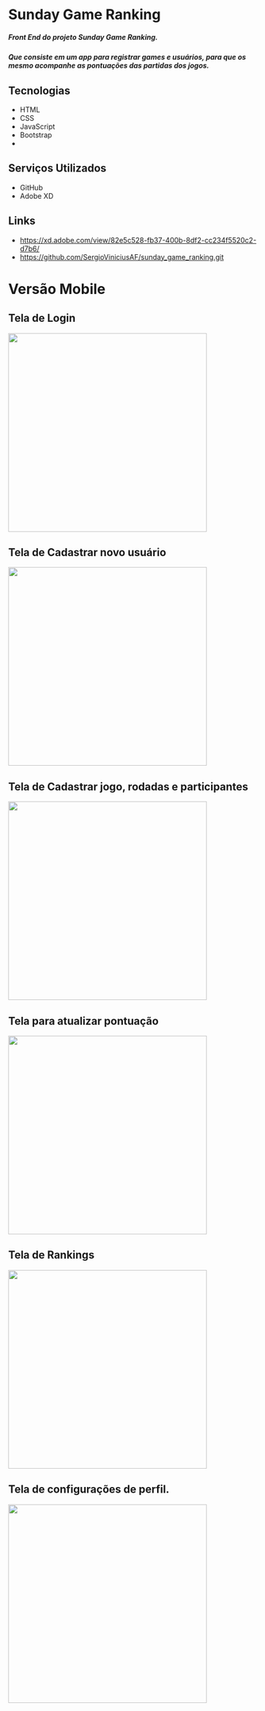# Sunday Game Ranking

##### Front End do projeto Sunday Game Ranking. 
##### Que consiste em um app para registrar games e usuários, para que os mesmo acompanhe as pontuações das partidas dos jogos.

## Tecnologias
- HTML
- CSS
- JavaScript
- Bootstrap
- 
## Serviços Utilizados
- GitHub
- Adobe XD

## Links

- https://xd.adobe.com/view/82e5c528-fb37-400b-8df2-cc234f5520c2-d7b6/
- https://github.com/SergioViniciusAF/sunday_game_ranking.git

# Versão Mobile 

## Tela de Login
<img src="https://user-images.githubusercontent.com/79481502/158879149-3bb7e2f0-4176-4d19-87ab-05a5c86c2329.png" width="400">

##  Tela de Cadastrar novo usuário
<img src="https://user-images.githubusercontent.com/79481502/158879155-47602391-2502-4cfc-85fa-5d666b501aec.png" width="400">

##  Tela de Cadastrar jogo, rodadas e participantes
<img src="https://user-images.githubusercontent.com/79481502/158879140-c25e3ebd-9e45-4cca-ac90-c9d2d2cdcc9c.png" width="400">

##  Tela para atualizar pontuação 
<img src="https://user-images.githubusercontent.com/79481502/158879143-f0b5cabe-d523-4cd1-a9da-2035e30b14cc.png" width="400">

##  Tela de Rankings 
<img src="https://user-images.githubusercontent.com/79481502/158879145-df35496f-1f01-404d-8650-256c6f34447e.png" width="400">

##  Tela de configurações de perfil.
<img src="https://user-images.githubusercontent.com/79481502/158879152-eea3027f-18e4-47ec-8bf1-f0d0367a702b.png" width="400">






